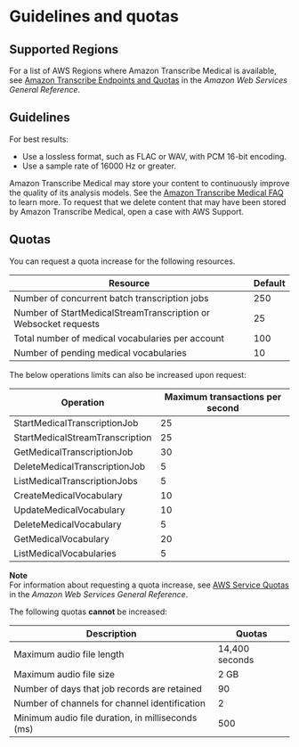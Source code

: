 # Guidelines and quotas<a name="limits-med-guidelines"></a>

## Supported Regions<a name="transcribe-regions"></a>

For a list of AWS Regions where Amazon Transcribe Medical is available, see [Amazon Transcribe Endpoints and Quotas](https://docs.aws.amazon.com/general/latest/gr/transcribe-medical.html#transcribe_region) in the *Amazon Web Services General Reference*\.

## Guidelines<a name="guidelines-med"></a>

For best results:
+ Use a lossless format, such as FLAC or WAV, with PCM 16\-bit encoding\.
+ Use a sample rate of 16000 Hz or greater\.

Amazon Transcribe Medical may store your content to continuously improve the quality of its analysis models\. See the [Amazon Transcribe Medical FAQ](https://aws.amazon.com/transcribe/faqs/) to learn more\. To request that we delete content that may have been stored by Amazon Transcribe Medical, open a case with AWS Support\.

## Quotas<a name="limits-med"></a>

You can request a quota increase for the following resources\.


| Resource | Default | 
| --- | --- | 
| Number of concurrent batch transcription jobs | 250 | 
| Number of StartMedicalStreamTranscription or Websocket requests | 25 | 
| Total number of medical vocabularies per account | 100 | 
| Number of pending medical vocabularies | 10 | 

The below operations limits can also be increased upon request:


| Operation | Maximum transactions per second | 
| --- | --- | 
| StartMedicalTranscriptionJob | 25 | 
| StartMedicalStreamTranscription | 25 | 
| GetMedicalTranscriptionJob | 30 | 
| DeleteMedicalTranscriptionJob | 5 | 
| ListMedicalTranscriptionJobs | 5 | 
| CreateMedicalVocabulary | 10 | 
| UpdateMedicalVocabulary | 10 | 
| DeleteMedicalVocabulary | 5 | 
| GetMedicalVocabulary | 20 | 
| ListMedicalVocabularies | 5 | 

**Note**  
For information about requesting a quota increase, see [AWS Service Quotas](https://docs.aws.amazon.com/general/latest/gr/aws_service_limits.html) in the *Amazon Web Services General Reference*\.

The following quotas **cannot** be increased:


| Description | Quotas | 
| --- | --- | 
| Maximum audio file length | 14,400 seconds | 
| Maximum audio file size | 2 GB | 
| Number of days that job records are retained | 90 | 
| Number of channels for channel identification | 2 | 
| Minimum audio file duration, in milliseconds \(ms\) | 500 | 